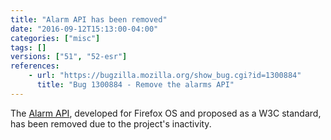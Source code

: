 ```yaml
---
title: "Alarm API has been removed"
date: "2016-09-12T15:13:00-04:00"
categories: ["misc"]
tags: []
versions: ["51", "52-esr"]
references:
    - url: "https://bugzilla.mozilla.org/show_bug.cgi?id=1300884"
      title: "Bug 1300884 - Remove the alarms API"
---
```

The [Alarm API](https://developer.mozilla.org/docs/Mozilla/B2G_OS/API/Alarm_API), developed for Firefox OS and proposed as a W3C standard, has been removed due to the project's inactivity.

